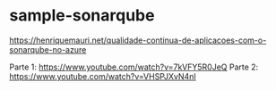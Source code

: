 # sample-sonarqube

https://henriquemauri.net/qualidade-continua-de-aplicacoes-com-o-sonarqube-no-azure

Parte 1: https://www.youtube.com/watch?v=7kVFY5R0JeQ
Parte 2: https://www.youtube.com/watch?v=VHSPJXvN4nI
